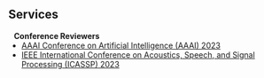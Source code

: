 ## Services

<h4 style="margin:0 10px 0;">Conference Reviewers</h4>

<ul style="margin:0 0 5px;">
  <li><a href="https://aaai.org/Conferences/AAAI-23/"><autocolor>AAAI Conference on Artificial Intelligence (AAAI) 2023</autocolor></a></li>
  <li><a href="https://2023.ieeeicassp.org"><autocolor>IEEE International Conference on Acoustics, Speech, and Signal Processing (ICASSP) 2023</autocolor></a></li>
</ul>

[//]: # (<h4 style="margin:0 10px 0;">Journal Reviewers</h4>)

[//]: # (<ul style="margin:0 0 20px;">)
[//]: # (  <li><a href="https://www.computer.org/csdl/journal/tp"><autocolor>IEEE Transactions on Pattern Analysis and Machine Intelligence &#40;TPAMI&#41;</autocolor></a></li>)
[//]: # (  <li><a href="https://www.springer.com/journal/11263"><autocolor>International Journal of Computer Vision &#40;IJCV&#41;</autocolor></a></li>)
[//]: # (</ul>)